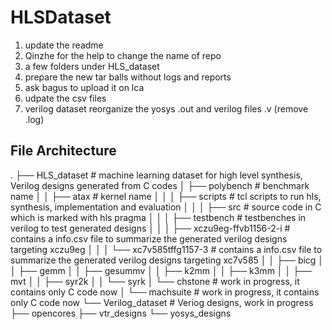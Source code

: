 # HLSDataset
1. update the readme
2. Qinzhe for the help to change the name of repo
3. a few folders under HLS_dataset
4. prepare the new tar balls without logs and reports
5. ask bagus to upload it on lca
6. udpate the csv files
7. verilog dataset reorganize the yosys .out and verilog files .v (remove .log)

## File Architecture
.
├── HLS_dataset                           # machine learning dataset for high level synthesis, Verilog designs generated from C codes
│   ├── polybench                         # benchmark name
│   │   ├── atax                          # kernel name
│   │   │   ├── scripts                   # tcl scripts to run hls, synthesis, implementation and evaluation
│   │   │   ├── src                       # source code in C which is marked with hls pragma
│   │   │   ├── testbench                 # testbenches in verilog to test generated designs
│   │   │   ├── xczu9eg-ffvb1156-2-i      # contains a info.csv file to summarize the generated verilog designs targeting xczu9eg
│   │   │   └── xc7v585tffg1157-3         # contains a info.csv file to summarize the generated verilog designs targeting xc7v585
│   │   ├── bicg
│   │   ├── gemm
│   │   ├── gesummv
│   │   ├── k2mm
│   │   ├── k3mm
│   │   ├── mvt
│   │   ├── syr2k
│   │   └── syrk
│   └── chstone                           # work in progress, it contains only C code now
│   └── machsuite                         # work in progress, it contains only C code now
└── Verilog_dataset                       # Veriog designs, work in progress
    ├── opencores
    ├── vtr_designs
    └── yosys_designs
